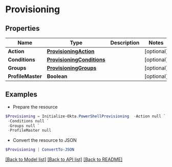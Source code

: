 # Provisioning
## Properties

Name | Type | Description | Notes
------------ | ------------- | ------------- | -------------
**Action** | [**ProvisioningAction**](ProvisioningAction.md) |  | [optional] 
**Conditions** | [**ProvisioningConditions**](ProvisioningConditions.md) |  | [optional] 
**Groups** | [**ProvisioningGroups**](ProvisioningGroups.md) |  | [optional] 
**ProfileMaster** | **Boolean** |  | [optional] 

## Examples

- Prepare the resource
```powershell
$Provisioning = Initialize-Okta.PowerShellProvisioning  -Action null `
 -Conditions null `
 -Groups null `
 -ProfileMaster null
```

- Convert the resource to JSON
```powershell
$Provisioning | ConvertTo-JSON
```

[[Back to Model list]](../README.md#documentation-for-models) [[Back to API list]](../README.md#documentation-for-api-endpoints) [[Back to README]](../README.md)

